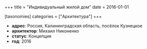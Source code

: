 
+++
title = "Индивидуальный жилой дом"
date = 2016-01-01

[taxonomies]
categories = ["Архитектура"]
+++

- **адрес**: Россия, Калининградская область, посёлок Кузнецкое
- **архитектор**: Михаил Никоненко
- **статус**: Концепция
- **год**: 2016
        